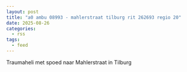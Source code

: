 ```yaml
---
layout: post
title: "a0 ambu 08993 - mahlerstraat tilburg rit 262693 regio 20"
date: 2025-08-26
categories: 
  - rss
tags: 
  - feed
---
```


Traumaheli met spoed naar Mahlerstraat in Tilburg
